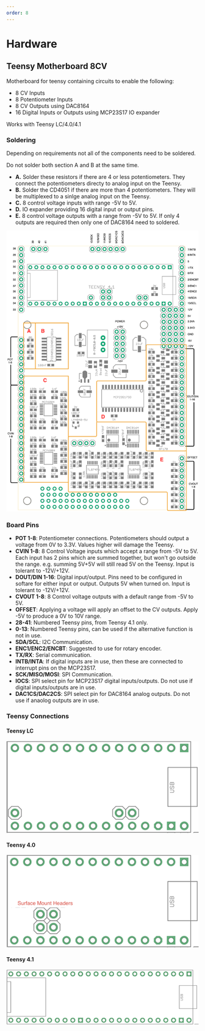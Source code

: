 ```yaml
---
order: 8
---
```


# Hardware

## Teensy Motherboard 8CV

Motherboard for teensy containing circuits to enable the following:

- 8 CV Inputs
- 8 Potentiometer Inputs
- 8 CV Outputs using DAC8164
- 16 Digital Inputs or Outputs using MCP23S17 IO expander

Works with Teensy LC/4.0/4.1

### Soldering

Depending on requirements not all of the components need to be soldered.

Do not solder both section A and B at the same time.
- **A.** Solder these resistors if there are 4 or less potentiometers. They connect the potentiometers directy to analog input on the Teensy. 
- **B.** Solder the CD4051 if there are more than 4 potentiometers. They will be multiplexed to a sinlge analog input on the Teensy.
- **C.** 8 control voltage inputs with range -5V to 5V.
- **D.** IO expander providing 16 digital input or output pins.
- **E.** 8 control voltage outputs with a range from -5V to 5V. If only 4 outputs are required then only one of DAC8164 need to soldered. 

![Teensy Motherboard](images/hardware_teensy_motherboard_8cv_mki.drawio.png)

### Board Pins

- **POT 1-8**: Potentiometer connections. Potentiometers should output a voltage from 0V to 3.3V. Values higher will damage the Teensy.
- **CVIN 1-8**: 8 Control Voltage inputs which accept a range from -5V to 5V. Each input has 2 pins which are summed together, but won't go outside the range. e.g. summing 5V+5V will still read 5V on the Teensy. Input is tolerant to -12V/+12V.
- **DOUT/DIN 1-16**: Digital input/output. Pins need to be configured in softare for either input or output. Outputs 5V when turned on. Input is tolerant to -12V/+12V.
- **CVOUT 1-8**: 8 Control voltage outputs with a default range from -5V to 5V.
- **OFFSET**: Applying a voltage will apply an offset to the CV outputs. Apply -5V to produce a 0V to 10V range.
- **28-41**: Numbered Teensy pins, from Teensy 4.1 only.
- **0-13**: Numbered Teensy pins, can be used if the alternative function is not in use.
- **SDA/SCL**: I2C Communication.
- **ENC1/ENC2/ENCBT**: Suggested to use for rotary encoder.
- **TX/RX**: Serial communication.
- **INTB/INTA**: If digital inputs are in use, then these are connected to interrupt pins on the MCP23S17.
- **SCK/MISO/MOSI**: SPI Communication.
- **IOCS**: SPI select pin for MCP23S17 digital inputs/outputs. Do not use if digital inputs/outputs are in use.
- **DAC1CS/DAC2CS**: SPI select pin for DAC8164 analog outputs. Do not use if anaolog outputs are in use.

### Teensy Connections

#### Teensy LC
![Teensy LC](images/hardware_teensy_motherboard_LC.png)

#### Teensy 4.0
![Teensy 4.0](images/hardware_teensy_motherboard_4.0.png)

#### Teensy 4.1
![Teensy 4.1](images/hardware_teensy_motherboard_4.1.png)
